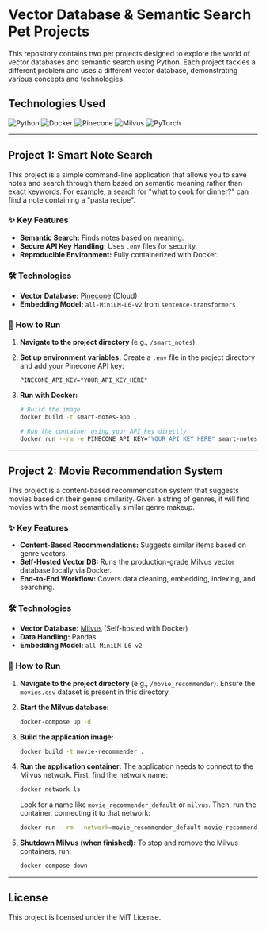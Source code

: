 # Vector Database & Semantic Search Pet Projects

This repository contains two pet projects designed to explore the world of vector databases and semantic search using Python. Each project tackles a different problem and uses a different vector database, demonstrating various concepts and technologies.

## Technologies Used

![Python](https://img.shields.io/badge/python-3.10+-blue.svg?logo=python&longCache=true&style=for-the-badge)
![Docker](https://img.shields.io/badge/docker-%230db7ed.svg?style=for-the-badge&logo=docker&logoColor=white)
![Pinecone](https://img.shields.io/badge/pinecone-008080.svg?style=for-the-badge&logo=pinecone&logoColor=white)
![Milvus](https://img.shields.io/badge/milvus-4fc4f9.svg?style=for-the-badge&logo=milvus&logoColor=white)
![PyTorch](https://img.shields.io/badge/PyTorch-%23EE4C2C.svg?style=for-the-badge&logo=PyTorch&logoColor=white)

---

## Project 1: Smart Note Search

This project is a simple command-line application that allows you to save notes and search through them based on semantic meaning rather than exact keywords. For example, a search for "what to cook for dinner?" can find a note containing a "pasta recipe".

### ✨ Key Features

* **Semantic Search:** Finds notes based on meaning.
* **Secure API Key Handling:** Uses `.env` files for security.
* **Reproducible Environment:** Fully containerized with Docker.

### 🛠️ Technologies

* **Vector Database:** [Pinecone](https://www.pinecone.io/) (Cloud)
* **Embedding Model:** `all-MiniLM-L6-v2` from `sentence-transformers`

### 🚀 How to Run

1.  **Navigate to the project directory** (e.g., `/smart_notes`).

2.  **Set up environment variables:**
    Create a `.env` file in the project directory and add your Pinecone API key:
    ```env
    PINECONE_API_KEY="YOUR_API_KEY_HERE"
    ```

3.  **Run with Docker:**
    ```bash
    # Build the image
    docker build -t smart-notes-app .

    # Run the container using your API key directly
    docker run --rm -e PINECONE_API_KEY="YOUR_API_KEY_HERE" smart-notes-app
    ```

---

## Project 2: Movie Recommendation System

This project is a content-based recommendation system that suggests movies based on their genre similarity. Given a string of genres, it will find movies with the most semantically similar genre makeup.

### ✨ Key Features

* **Content-Based Recommendations:** Suggests similar items based on genre vectors.
* **Self-Hosted Vector DB:** Runs the production-grade Milvus vector database locally via Docker.
* **End-to-End Workflow:** Covers data cleaning, embedding, indexing, and searching.

### 🛠️ Technologies

* **Vector Database:** [Milvus](https://milvus.io/) (Self-hosted with Docker)
* **Data Handling:** Pandas
* **Embedding Model:** `all-MiniLM-L6-v2`

### 🚀 How to Run

1.  **Navigate to the project directory** (e.g., `/movie_recommender`). Ensure the `movies.csv` dataset is present in this directory.

2.  **Start the Milvus database:**
    ```bash
    docker-compose up -d
    ```

3.  **Build the application image:**
    ```bash
    docker build -t movie-recommender .
    ```

4.  **Run the application container:**
    The application needs to connect to the Milvus network. First, find the network name:
    ```bash
    docker network ls
    ```
    Look for a name like `movie_recommender_default` or `milvus`. Then, run the container, connecting it to that network:
    ```bash
    docker run --rm --network=movie_recommender_default movie-recommender
    ```

5.  **Shutdown Milvus (when finished):**
    To stop and remove the Milvus containers, run:
    ```bash
    docker-compose down
    ```

---

## License

This project is licensed under the MIT License.